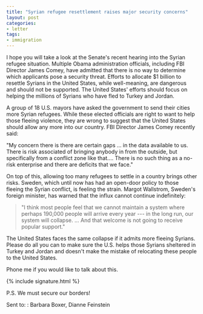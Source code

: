 ```yaml
---
title: "Syrian refugee resettlement raises major security concerns"
layout: post
categories:
- letter
tags:
- immigration
---
```


I hope you will take a look at the Senate's recent hearing into the Syrian refugee situation. Multiple Obama administration officials, including FBI Director James Comey, have admitted that there is no way to determine which applicants pose a security threat. Efforts to allocate $1 billion to resettle Syrians in the United States, while well-meaning, are dangerous and should not be supported. The United States' efforts should focus on helping the millions of Syrians who have fled to Turkey and Jordan.

A group of 18 U.S. mayors have asked the government to send their cities more Syrian refugees. While these elected officials are right to want to help those fleeing violence, they are wrong to suggest that the United States should allow any more into our country. FBI Director James Comey recently said:

"My concern there is there are certain gaps ... in the data available to us. There is risk associated of bringing anybody in from the outside, but specifically from a conflict zone like that.... There is no such thing as a no-risk enterprise and there are deficits that we face."

On top of this, allowing too many refugees to settle in a country brings other risks. Sweden, which until now has had an open-door policy to those fleeing the Syrian conflict, is feeling the strain. Margot Wallstrom, Sweden's foreign minister, has warned that the influx cannot continue indefinitely:

> "I think most people feel that we cannot maintain a system where perhaps 190,000 people will arrive every year --- in the long run, our system will collapse. ... And that welcome is not going to receive popular support."

The United States faces the same collapse if it admits more fleeing Syrians. Please do all you can to make sure the U.S. helps those Syrians sheltered in Turkey and Jordan and doesn't make the mistake of relocating these people to the United States.

Phone me if you would like to talk about this.

{% include signature.html %}

P.S. We must secure our borders!

Sent to:
: Barbara Boxer, Dianne Feinstein

